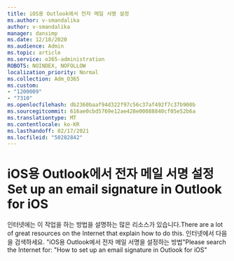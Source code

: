 ```yaml
---
title: iOS용 Outlook에서 전자 메일 서명 설정
ms.author: v-smandalika
author: v-smandalika
manager: dansimp
ms.date: 12/18/2020
ms.audience: Admin
ms.topic: article
ms.service: o365-administration
ROBOTS: NOINDEX, NOFOLLOW
localization_priority: Normal
ms.collection: Adm_O365
ms.custom:
- "1200009"
- "7310"
ms.openlocfilehash: db2360baaf94d322f97c56c37af492f7c37b900b
ms.sourcegitcommit: 616ae0cbd5769e12ae428e00088840cf05e52b6a
ms.translationtype: MT
ms.contentlocale: ko-KR
ms.lasthandoff: 02/17/2021
ms.locfileid: "50282842"
---
```

# <a name="set-up-an-email-signature-in-outlook-for-ios"></a><span data-ttu-id="e9d55-102">iOS용 Outlook에서 전자 메일 서명 설정</span><span class="sxs-lookup"><span data-stu-id="e9d55-102">Set up an email signature in Outlook for iOS</span></span>

<span data-ttu-id="e9d55-103">인터넷에는 이 작업을 하는 방법을 설명하는 많은 리소스가 있습니다.</span><span class="sxs-lookup"><span data-stu-id="e9d55-103">There are a lot of great resources on the Internet that explain how to do this.</span></span> <span data-ttu-id="e9d55-104">인터넷에서 다음을 검색하세요. "iOS용 Outlook에서 전자 메일 서명을 설정하는 방법"</span><span class="sxs-lookup"><span data-stu-id="e9d55-104">Please search the Internet for: "How to set up an email signature in Outlook for iOS"</span></span>